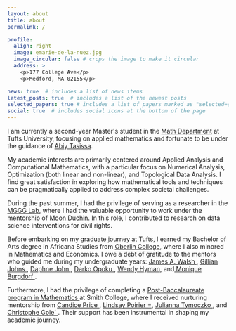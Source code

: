 ```yaml
---
layout: about
title: about
permalink: /

profile:
  align: right
  image: emarie-de-la-nuez.jpg
  image_circular: false # crops the image to make it circular
  address: >
    <p>177 College Ave</p>
    <p>Medford, MA 02155</p>

news: true  # includes a list of news items
latest_posts: true  # includes a list of the newest posts
selected_papers: true # includes a list of papers marked as "selected={true}"
social: true  # includes social icons at the bottom of the page
---
```

I am currently a second-year Master's student in the <a href="https://math.tufts.edu/"  target="_blank"> Math Department</a> at Tufts University, focusing on applied mathematics and fortunate to be under the guidance of <a href="https://math.tufts.edu/people/faculty/abiy-tasissa" target="_blank">Abiy Tasissa</a>.

My academic interests are primarily centered around Applied Analysis and Computational Mathematics, with a particular focus on Numerical Analysis, Optimization (both linear and non-linear), and Topological Data Analysis. I find great satisfaction in exploring how mathematical tools and techniques can be pragmatically applied to address complex societal challenges.

During the past summer, I had the privilege of serving as a researcher in the <a href="https://math.tufts.edu/people/faculty/abiy-tasissa" target="_blank">MGGG Lab</a>, where I had the valuable opportunity to work under the mentorship of  <a href="https://mggg.org/people/mduchin/" target="_blank">Moon Duchin</a>. In this role, I contributed to research on data science interventions for civil rights.

Before embarking on my graduate journey at Tufts, I earned my Bachelor of Arts degree in Africana Studies from <a href="https://www.oberlin.edu/arts-and-sciences/departments/africana-studies" target="_blank">Oberlin College</a>, where I also minored in Mathematics and Economics. I owe a debt of gratitude to the mentors who guided me during my undergraduate years: <a href="https://www.oberlin.edu/arts-and-sciences/departments/africana-studies" target="_blank">James A. Walsh </a>,
<a href="https://www.oberlin.edu/gillian-johns" target="_blank">Gillian Johns </a> , <a href="https://www.oberlin.edu/daphne-john" target="_blank">Daphne John </a>, <a href="https://www.oberlin.edu/darko-opoku" target="_blank">Darko Opoku </a>, <a href="https://www.oberlin.edu/wendy-beth-hyman" target="_blank">Wendy Hyman</a>, and<a href="https://www.oberlin.edu/daphne-john" target="_blank"> Monique Burgdorf </a> .

Furthermore, I had the privilege of completing a <a href="https://www.smith.edu/academics/graduate/mathematics-postbaccalaureate" target="_blank">Post-Baccalaureate program in Mathematics </a> at Smith College, where I received nurturing mentorship from <a href="https://www.smith.edu/academics/faculty/candice-price" target="_blank">Candice Price </a>, <a href="https://www.smith.edu/academics/faculty/lindsay-poirier" target="_blank">Lindsay Poirier =</a>, <a href="=https://www.smith.edu/academics/faculty/julianna-tymoczko" target="_blank"> Julianna Tymoczko </a>, and <a href="https://www.smith.edu/academics/faculty/christophe-gole" target="_blank"> Christophe Gole´ </a>. Their support has been instrumental in shaping my academic journey.















